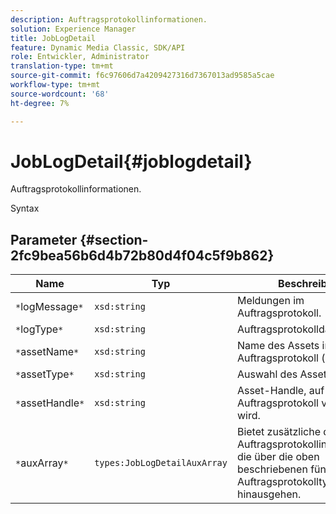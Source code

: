 ```yaml
---
description: Auftragsprotokollinformationen.
solution: Experience Manager
title: JobLogDetail
feature: Dynamic Media Classic, SDK/API
role: Entwickler, Administrator
translation-type: tm+mt
source-git-commit: f6c97606d7a4209427316d7367013ad9585a5cae
workflow-type: tm+mt
source-wordcount: '68'
ht-degree: 7%

---
```



# JobLogDetail{#joblogdetail}

Auftragsprotokollinformationen.

Syntax

## Parameter {#section-2fc9bea56b6d4b72b80d4f04c5f9b862}

| Name | Typ | Beschreibung |
|---|---|---|
| `*`logMessage`*` | `xsd:string` | Meldungen im Auftragsprotokoll. |
| `*`logType`*` | `xsd:string` | Auftragsprotokolldateityp. |
| `*`assetName`*` | `xsd:string` | Name des Assets im Auftragsprotokoll (optional). |
| `*`assetType`*` | `xsd:string` | Auswahl des Asset-Typs. |
| `*`assetHandle`*` | `xsd:string` | Asset-Handle, auf die im Auftragsprotokoll verwiesen wird. |
| `*`auxArray`*` | `types:JobLogDetailAuxArray` | Bietet zusätzliche detaillierte Auftragsprotokollinformationen, die über die oben beschriebenen fünf Auftragsprotokolltypen hinausgehen. |

